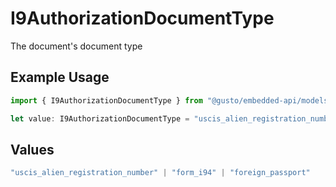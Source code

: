 # I9AuthorizationDocumentType

The document's document type

## Example Usage

```typescript
import { I9AuthorizationDocumentType } from "@gusto/embedded-api/models/components/i9authorization.js";

let value: I9AuthorizationDocumentType = "uscis_alien_registration_number";
```

## Values

```typescript
"uscis_alien_registration_number" | "form_i94" | "foreign_passport"
```
